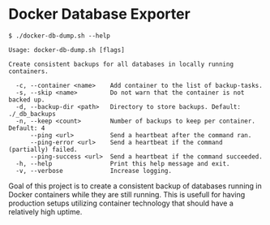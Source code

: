 Docker Database Exporter
========================

```
$ ./docker-db-dump.sh --help

Usage: docker-db-dump.sh [flags]

Create consistent backups for all databases in locally running containers.

  -c, --container <name>    Add container to the list of backup-tasks.
  -s, --skip <name>         Do not warn that the container is not backed up.
  -d, --backup-dir <path>   Directory to store backups. Default: ./_db_backups
  -n, --keep <count>        Number of backups to keep per container. Default: 4
      --ping <url>          Send a heartbeat after the command ran.
      --ping-error <url>    Send a heartbeat if the command (partially) failed.
      --ping-success <url>  Send a heartbeat if the command succeeded.
  -h, --help                Print this help message and exit.
  -v, --verbose             Increase logging.
```

Goal of this project is to create a consistent backup of databases running in
Docker containers while they are still running. This is usefull for having
production setups utilizing container technology that should have a relatively
high uptime.

